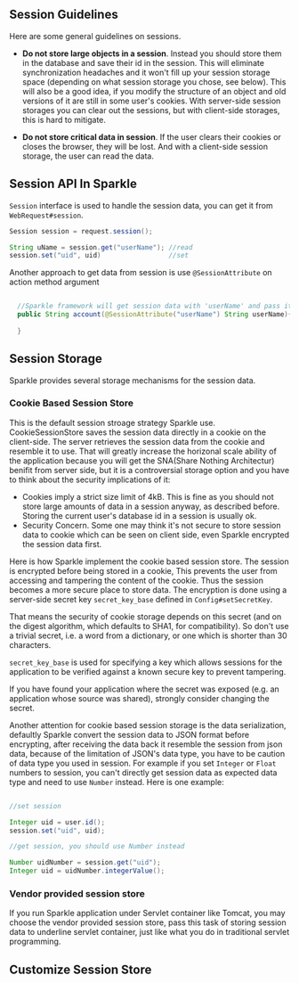 ## Session Guidelines

Here are some general guidelines on sessions.

* __Do not store large objects in a session__. Instead you should store them in the database and save their id in the session. This will eliminate synchronization headaches and it won't fill up your session storage space (depending on what session storage you chose, see below). This will also be a good idea, if you modify the structure of an object and old versions of it are still in some user's cookies. With server-side session storages you can clear out the sessions, but with client-side storages, this is hard to mitigate.

* __Do not store critical data in session__. If the user clears their cookies or closes the browser, they will be lost. And with a client-side session storage, the user can read the data.

## Session API In Sparkle

`Session` interface is used to handle the session data, you can get it from `WebRequest#session`.

```java
Session session = request.session();

String uName = session.get("userName"); //read
session.set("uid", uid)                 //set
```

Another approach to get data from session is use `@SessionAttribute` on action method argument
```java

  //Sparkle framework will get session data with 'userName' and pass it as argument
  public String account(@SessionAttribute("userName") String userName){
    
  }

```

## Session Storage

Sparkle provides several storage mechanisms for the session data.

### Cookie Based Session Store

This is the default session stroage strategy Sparkle use.  CookieSessionStore saves the session data directly in a cookie on the client-side. The server retrieves the session data from the cookie and resemble it to use. That will greatly increase the horizonal scale ability of the application because you will get the SNA(Share Nothing Architectur) benifit from server side, but it is a controversial storage option and you have to think about the security implications of it:

* Cookies imply a strict size limit of 4kB. This is fine as you should not store large amounts of data in a session anyway, as described before. Storing the current user's database id in a session is usually ok.
* Security Concern. Some one may think it's not secure to store session data to cookie which can be seen on client side, even Sparkle encrypted the session data first.

Here is how Sparkle implement the cookie based session store. The session is encrypted before being stored in a cookie, This prevents the user from accessing and tampering the content of the cookie. Thus the session becomes a more secure place to store data. The encryption is done using a server-side secret key `secret_key_base` defined in `Config#setSecretKey`.

That means the security of cookie storage depends on this secret (and on the digest algorithm, which defaults to SHA1, for compatibility). So don't use a trivial secret, i.e. a word from a dictionary, or one which is shorter than 30 characters.

`secret_key_base` is used for specifying a key which allows sessions for the application to be verified against a known secure key to prevent tampering. 

If you have found your application where the secret was exposed (e.g. an application whose source was shared), strongly consider changing the secret.

Another attention for cookie based session storage is the data serialization, defaultly Sparkle convert the session data to JSON format before encrypting, after receiving the data back it resemble the session from json data, because of the limitation of JSON's data type, you have to be caution of data type you used in session. For example if you set `Integer` or `Float` numbers to session, you can't directly get session data as expected data type and need to use `Number` instead. Here is one example:

```java

//set session

Integer uid = user.id();
session.set("uid", uid);

//get session, you should use Number instead

Number uidNumber = session.get("uid");
Integer uid = uidNumber.integerValue();

```

### Vendor provided session store

If you run Sparkle application under Servlet container like Tomcat, you may choose the vendor provided session store, pass this task of storing session data to underline servlet container, just like what you do in traditional servlet programming.

## Customize Session Store

